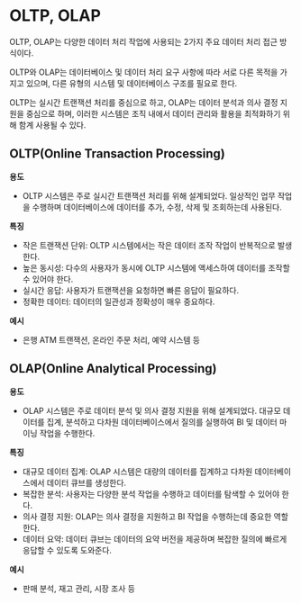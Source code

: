 # OLTP, OLAP
OLTP, OLAP는 다양한 데이터 처리 작업에 사용되는 2가지 주요 데이터 처리 접근 방식이다.

OLTP와 OLAP는 데이터베이스 및 데이터 처리 요구 사항에 따라 서로 다른 목적을 가지고 있으며, 다른 유형의 시스템 및 데이터베이스 구조를 필요로 한다.

OLTP는 실시간 트랜잭션 처리를 중심으로 하고, OLAP는 데이터 분석과 의사 결정 지원을 중심으로 하며, 이러한 시스템은 조직 내에서 데이터 관리와 활용을 최적화하기 위해 함계 사용될 수 있다.
## OLTP(Online Transaction Processing)
**용도**
- OLTP 시스템은 주로 실시간 트랜잭션 처리를 위해 설계되었다. 일상적인 업무 작업을 수행하며 데이터베이스에 데이터를 추가, 수정, 삭제 및 조회하는데 사용된다.

**특징**
- 작은 트랜잭션 단위: OLTP 시스템에서는 작은 데이터 조작 작업이 반복적으로 발생한다.
- 높은 동시성: 다수의 사용자가 동시에 OLTP 시스템에 액세스하여 데이터를 조작할 수 있어야 한다.
- 실시간 응답: 사용자가 트랜잭션을 요청하면 빠른 응답이 필요하다.
- 정확한 데이터: 데이터의 일관성과 정확성이 매우 중요하다.

**예시**
- 은행 ATM 트랜잭션, 온라인 주문 처리, 예약 시스템 등
## OLAP(Online Analytical Processing)
**용도**
- OLAP 시스템은 주로 데이터 분석 및 의사 결정 지원을 위해 설계되었다. 대규모 데이터를 집계, 분석하고 다차원 데이터베이스에서 질의를 실행하여 BI 및 데이터 마이닝 작업을 수행한다.

**특징**
- 대규모 데이터 집계: OLAP 시스템은 대량의 데이터를 집계하고 다차원 데이터베이스에서 데이터 큐브를 생성한다.
- 복잡한 분석: 사용자는 다양한 분석 작업을 수행하고 데이터를 탐색할 수 있어야 한다.
- 의사 결정 지원: OLAP는 의사 결정을 지원하고 BI 작업을 수행하는데 중요한 역할 한다.
- 데이터 요약: 데이터 큐브는 데이터의 요약 버전을 제공하며 복잡한 질의에 빠르게 응답할 수 있도록 도와준다.

**예시**
- 판매 분석, 재고 관리, 시장 조사 등
